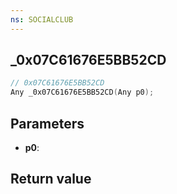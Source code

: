 ```yaml
---
ns: SOCIALCLUB
---
```

## _0x07C61676E5BB52CD

```c
// 0x07C61676E5BB52CD
Any _0x07C61676E5BB52CD(Any p0);
```


## Parameters
* **p0**: 

## Return value
